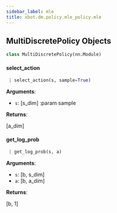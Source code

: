 ```yaml
---
sidebar_label: mle
title: xbot.dm.policy.mle_policy.mle
---
```


## MultiDiscretePolicy Objects

```python
class MultiDiscretePolicy(nn.Module)
```

#### select\_action

```python
 | select_action(s, sample=True)
```

**Arguments**:

- `s`: [s_dim]
:param sample

**Returns**:

[a_dim]

#### get\_log\_prob

```python
 | get_log_prob(s, a)
```

**Arguments**:

- `s`: [b, s_dim]
- `a`: [b, a_dim]

**Returns**:

[b, 1]

